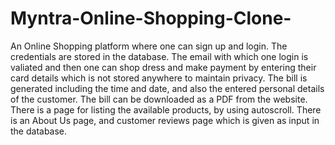 # Myntra-Online-Shopping-Clone-
An Online Shopping platform where one can sign up and login. The credentials are stored in the database.
The email with which one login is valiated and then one can shop dress and make payment by entering their card details which is not stored anywhere to maintain privacy.
The bill is generated including the time and date, and also the entered personal details of the customer.
The bill can be downloaded as a PDF from the website.
There is a page for listing the available products, by using autoscroll.
There is an About Us page, and customer reviews page which is given as input in the database.
